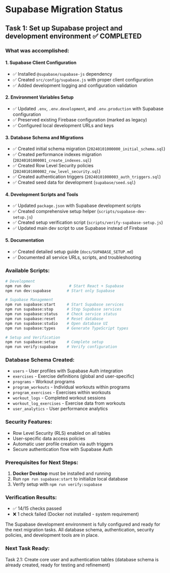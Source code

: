 # Supabase Migration Status

## Task 1: Set up Supabase project and development environment ✅ COMPLETED

### What was accomplished:

#### 1. Supabase Client Configuration
- ✅ Installed `@supabase/supabase-js` dependency
- ✅ Created `src/config/supabase.js` with proper client configuration
- ✅ Added development logging and configuration validation

#### 2. Environment Variables Setup
- ✅ Updated `.env`, `.env.development`, and `.env.production` with Supabase configuration
- ✅ Preserved existing Firebase configuration (marked as legacy)
- ✅ Configured local development URLs and keys

#### 3. Database Schema and Migrations
- ✅ Created initial schema migration (`20240101000000_initial_schema.sql`)
- ✅ Created performance indexes migration (`20240101000001_create_indexes.sql`)
- ✅ Created Row Level Security policies (`20240101000002_row_level_security.sql`)
- ✅ Created authentication triggers (`20240101000003_auth_triggers.sql`)
- ✅ Created seed data for development (`supabase/seed.sql`)

#### 4. Development Scripts and Tools
- ✅ Updated `package.json` with Supabase development scripts
- ✅ Created comprehensive setup helper (`scripts/supabase-dev-setup.js`)
- ✅ Created setup verification script (`scripts/verify-supabase-setup.js`)
- ✅ Updated main dev script to use Supabase instead of Firebase

#### 5. Documentation
- ✅ Created detailed setup guide (`docs/SUPABASE_SETUP.md`)
- ✅ Documented all service URLs, scripts, and troubleshooting

### Available Scripts:
```bash
# Development
npm run dev                 # Start React + Supabase
npm run dev:supabase       # Start only Supabase

# Supabase Management
npm run supabase:start     # Start Supabase services
npm run supabase:stop      # Stop Supabase services
npm run supabase:status    # Check service status
npm run supabase:reset     # Reset database
npm run supabase:studio    # Open database UI
npm run supabase:types     # Generate TypeScript types

# Setup and Verification
npm run supabase:setup     # Complete setup
npm run verify:supabase    # Verify configuration
```

### Database Schema Created:
- `users` - User profiles with Supabase Auth integration
- `exercises` - Exercise definitions (global and user-specific)
- `programs` - Workout programs
- `program_workouts` - Individual workouts within programs
- `program_exercises` - Exercises within workouts
- `workout_logs` - Completed workout sessions
- `workout_log_exercises` - Exercise data from workouts
- `user_analytics` - User performance analytics

### Security Features:
- Row Level Security (RLS) enabled on all tables
- User-specific data access policies
- Automatic user profile creation via auth triggers
- Secure authentication flow with Supabase Auth

### Prerequisites for Next Steps:
1. **Docker Desktop** must be installed and running
2. Run `npm run supabase:start` to initialize local database
3. Verify setup with `npm run verify:supabase`

### Verification Results:
- ✅ 14/15 checks passed
- ❌ 1 check failed (Docker not installed - system requirement)

The Supabase development environment is fully configured and ready for the next migration tasks. All database schema, authentication, security policies, and development tools are in place.

### Next Task Ready:
Task 2.1: Create core user and authentication tables (database schema is already created, ready for testing and refinement)